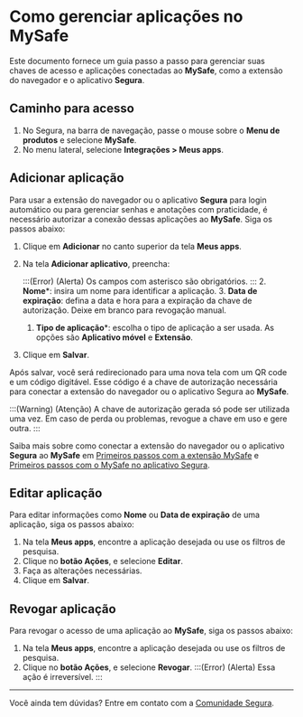 # Como gerenciar aplicações no MySafe

Este documento fornece um guia passo a passo para gerenciar suas chaves de acesso e aplicações conectadas ao **MySafe**, como a extensão do navegador e o aplicativo **Segura**.

## Caminho para acesso
1. No Segura, na barra de navegação, passe o mouse sobre o **Menu de produtos** e selecione **MySafe**.
2. No menu lateral, selecione **Integrações > Meus apps**.

  
  ## Adicionar aplicação
Para usar a extensão do navegador ou o aplicativo **Segura** para login automático ou para gerenciar senhas e anotações com praticidade, é necessário autorizar a conexão dessas aplicações ao **MySafe**. Siga os passos abaixo:
1. Clique em **Adicionar** no canto superior da tela **Meus apps**.
2. Na tela **Adicionar aplicativo**, preencha:
    
    :::(Error) (Alerta)
   Os campos com asterisco são obrigatórios.
    :::
    2. **Nome***: insira um nome para identificar a aplicação.
    3. **Data de expiração**:  defina a data e hora para a expiração da chave de autorização. Deixe em branco para revogação manual.
    1. **Tipo de aplicação***: escolha o tipo de aplicação a ser usada. As opções são **Aplicativo móvel** e **Extensão**.
3. Clique em **Salvar**.

Após salvar, você será redirecionado para uma nova tela com um QR code e um código digitável. Esse código é a chave de autorização necessária para conectar a extensão do navegador ou o aplicativo Segura ao **MySafe**.

:::(Warning) (Atenção)
A chave de autorização gerada só pode ser utilizada uma vez. Em caso de perda ou problemas, revogue a chave em uso e gere outra.
:::

Saiba mais sobre como conectar a extensão do navegador ou o aplicativo **Segura** ao **MySafe** em [Primeiros passos com a extensão MySafe](/v4/docs/pt/mysafe-extension-first-steps) e [Primeiros passos com o MySafe no aplicativo Segura](/v4/docs/pt/Segura-mobile-app-first-steps).

## Editar aplicação
Para editar informações como **Nome** ou **Data de expiração** de uma aplicação, siga os passos abaixo:
1. Na tela **Meus apps**, encontre a aplicação desejada ou use os filtros de pesquisa.
2. Clique no **botão Ações**, e selecione **Editar**.
3. Faça as alterações necessárias.
4. Clique em **Salvar**.

## Revogar aplicação
Para revogar o acesso de uma aplicação ao **MySafe**, siga os passos abaixo:

1. Na tela **Meus apps**, encontre a aplicação desejada ou use os filtros de pesquisa.
2. Clique no **botão Ações**, e selecione **Revogar**.
  :::(Error) (Alerta)
   Essa ação é irreversível.
   :::
   
---

Você ainda tem dúvidas? Entre em contato com a [Comunidade Segura](https://community.Segura.io/).
